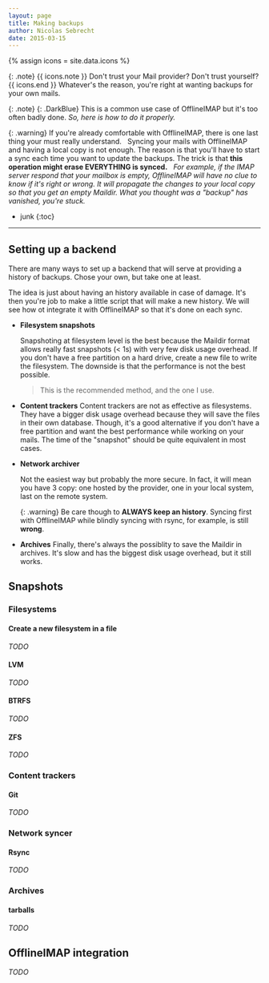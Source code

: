 ```yaml
---
layout: page
title: Making backups
author: Nicolas Sebrecht
date: 2015-03-15
---
```

{% assign icons = site.data.icons %}


{: .note}
{{ icons.note }} Don't trust your Mail provider? Don't trust yourself? {{ icons.end }}
  Whatever's the reason, you're right at wanting backups for your own mails.

{: .note}
{: .DarkBlue}
  This is a common use case of OfflineIMAP but it's too often badly done. *So, here is how to do it properly.*


{: .warning}
If you're already comfortable with OfflineIMAP, there is one last thing your must really understand.
 
Syncing your mails with OfflineIMAP and having a local copy is not enough. The reason is that you'll have to start a sync each time you want to update the backups. The trick is that **this operation might erase EVERYTHING is synced.**
 
*For example, if the IMAP server respond that your mailbox is empty, OfflineIMAP will have no clue to know if it's right or wrong. It will propagate the changes to your local copy so that you get an empty Maildir. What you thought was a "backup" has vanished, you're stuck.*


* junk
{:toc}

---

## Setting up a backend

There are many ways to set up a backend that will serve at providing a history of backups. Chose your own, but take one at least.

The idea is just about having an history available in case of damage. It's then you're job to make a little script that will make a new history. We will see how ot integrate it with OfflineIMAP so that it's done on each sync.

* **Filesystem snapshots**

  Snapshoting at filesystem level is the best because the Maildir format allows really fast snapshots (< 1s) with very few disk usage overhead.
  If you don't have a free partition on a hard drive, create a new file to write the filesystem. The downside is that the performance is not the best possible.

  > This is the recommended method, and the one I use.

* **Content trackers**
  Content trackers are not as effective as filesystems. They have a bigger disk usage overhead because they will save the files in their own database.
  Though, it's a good alternative if you don't have a free partition and want the best performance while working on your mails. The time of the "snapshot" should be quite equivalent in most cases.

* **Network archiver**

  Not the easiest way but probably the more secure. In fact, it will mean you have 3 copy: one hosted by the provider, one in your local system, last on the remote system.

  {: .warning}
  Be care though to **ALWAYS keep an history**. Syncing first with OfflineIMAP while blindly syncing with rsync, for example, is still **wrong**.

* **Archives**
  Finally, there's always the possiblity to save the Maildir in archives. It's slow and has the biggest disk usage overhead, but it still works.


## Snapshots

### Filesystems

#### Create a new filesystem in a file

*TODO*

#### LVM

*TODO*

#### BTRFS

*TODO*

#### ZFS

*TODO*

### Content trackers


#### Git

*TODO*

### Network syncer

#### Rsync

*TODO*

### Archives

#### tarballs

*TODO*


## OfflineIMAP integration

*TODO*



<!--
vim: expandtab ts=2 :
-->
